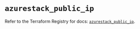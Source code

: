 # `azurestack_public_ip`

Refer to the Terraform Registry for docs: [`azurestack_public_ip`](https://registry.terraform.io/providers/hashicorp/azurestack/1.0.0/docs/resources/public_ip).
